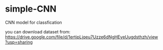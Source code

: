 # simple-CNN
CNN model for classfication

you can download dataset from: https://drive.google.com/file/d/1ertjpLjqeu7Uzze6dNgHEyeUugdsthzh/view?usp=sharing
